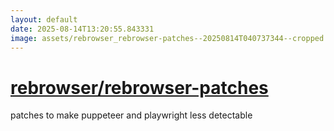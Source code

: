 ```yaml
---
layout: default
date: 2025-08-14T13:20:55.843331
image: assets/rebrowser_rebrowser-patches--20250814T040737344--cropped.png
---
```


# [rebrowser/rebrowser-patches](https://github.com/rebrowser/rebrowser-patches)

patches to make puppeteer and playwright less detectable
